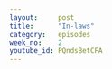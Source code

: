 ```yaml
---
layout:     post
title:      "In-laws"
category:   episodes
week_no:    2
youtube_id: PQndsBetCFA
---
```

